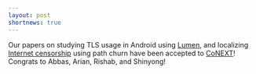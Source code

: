 ```yaml
---
layout: post
shortnews: true
---
```

Our papers on studying TLS usage in Android using [Lumen](https://haystack.mobi), and localizing [Internet censorship](https://iclab.org) using path churn have been accepted to [CoNEXT](http://conferences2.sigcomm.org/co-next/2017/)! Congrats to Abbas, Arian, Rishab, and Shinyong!
